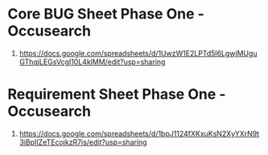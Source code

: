 # Core BUG Sheet Phase One - Occusearch
1. https://docs.google.com/spreadsheets/d/1UwzW1E2LPTd5l6LgwjMUguGThqjLEGsVcgI10L4klMM/edit?usp=sharing

# Requirement Sheet Phase One - Occusearch
1. https://docs.google.com/spreadsheets/d/1bpJ1124fXKxuKsN2XyYXrN9t3iBpIIZeTEcojkzR7is/edit?usp=sharing
